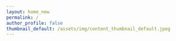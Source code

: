 ```yaml
---
layout: home_new
permalink: /
author_profile: false
thumbnail_default: /assets/img/content_thumbnail_default.jpeg
---
```

